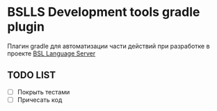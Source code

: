 # BSLLS Development tools gradle plugin
 
Плагин gradle для автоматизации части действий при разработке в проекте [BSL Language Server](https://1c-syntax.github.io/bsl-language-server)

## TODO LIST

- [ ] Покрыть тестами
- [ ] Причесать код
